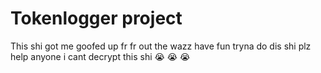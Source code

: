 # Tokenlogger project

This shi got me goofed up fr fr out the wazz have fun tryna do dis shi plz help anyone i cant decrypt this shi :sob: :sob: 😭
